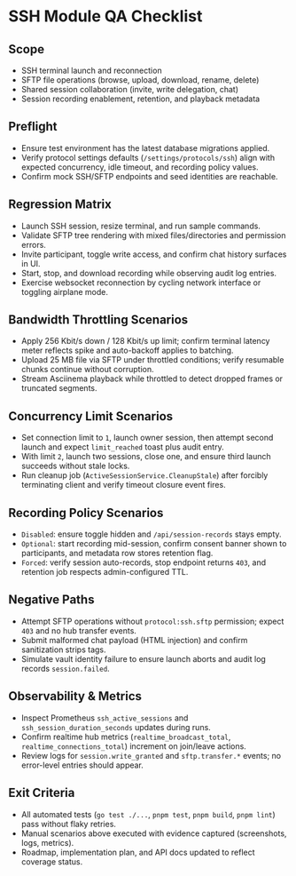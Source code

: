 # SSH Module QA Checklist

## Scope
- SSH terminal launch and reconnection
- SFTP file operations (browse, upload, download, rename, delete)
- Shared session collaboration (invite, write delegation, chat)
- Session recording enablement, retention, and playback metadata

## Preflight
- Ensure test environment has the latest database migrations applied.
- Verify protocol settings defaults (`/settings/protocols/ssh`) align with expected concurrency, idle timeout, and recording policy values.
- Confirm mock SSH/SFTP endpoints and seed identities are reachable.

## Regression Matrix
- Launch SSH session, resize terminal, and run sample commands.
- Validate SFTP tree rendering with mixed files/directories and permission errors.
- Invite participant, toggle write access, and confirm chat history surfaces in UI.
- Start, stop, and download recording while observing audit log entries.
- Exercise websocket reconnection by cycling network interface or toggling airplane mode.

## Bandwidth Throttling Scenarios
- Apply 256 Kbit/s down / 128 Kbit/s up limit; confirm terminal latency meter reflects spike and auto-backoff applies to batching.
- Upload 25 MB file via SFTP under throttled conditions; verify resumable chunks continue without corruption.
- Stream Asciinema playback while throttled to detect dropped frames or truncated segments.

## Concurrency Limit Scenarios
- Set connection limit to `1`, launch owner session, then attempt second launch and expect `limit_reached` toast plus audit entry.
- With limit `2`, launch two sessions, close one, and ensure third launch succeeds without stale locks.
- Run cleanup job (`ActiveSessionService.CleanupStale`) after forcibly terminating client and verify timeout closure event fires.

## Recording Policy Scenarios
- `Disabled`: ensure toggle hidden and `/api/session-records` stays empty.
- `Optional`: start recording mid-session, confirm consent banner shown to participants, and metadata row stores retention flag.
- `Forced`: verify session auto-records, stop endpoint returns `403`, and retention job respects admin-configured TTL.

## Negative Paths
- Attempt SFTP operations without `protocol:ssh.sftp` permission; expect `403` and no hub transfer events.
- Submit malformed chat payload (HTML injection) and confirm sanitization strips tags.
- Simulate vault identity failure to ensure launch aborts and audit log records `session.failed`.

## Observability & Metrics
- Inspect Prometheus `ssh_active_sessions` and `ssh_session_duration_seconds` updates during runs.
- Confirm realtime hub metrics (`realtime_broadcast_total`, `realtime_connections_total`) increment on join/leave actions.
- Review logs for `session.write_granted` and `sftp.transfer.*` events; no error-level entries should appear.

## Exit Criteria
- All automated tests (`go test ./...`, `pnpm test`, `pnpm build`, `pnpm lint`) pass without flaky retries.
- Manual scenarios above executed with evidence captured (screenshots, logs, metrics).
- Roadmap, implementation plan, and API docs updated to reflect coverage status.
